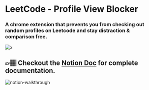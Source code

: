 # LeetCode - Profile View Blocker

### A chrome extension that prevents you from checking out random profiles on Leetcode and stay distraction & comparison free.

![x](https://user-images.githubusercontent.com/81289215/176774584-b67abe24-4c0c-46c9-ad39-e1e3dcea5b4e.gif)


## 👉🏽 Checkout the [Notion Doc](https://saksham-chaturvedi.notion.site/LeetCode-Profile-View-Blocker-04b6ae64a7134ead8cb604804259aa7d) for complete documentation.

![notion-walkthrough](https://user-images.githubusercontent.com/81289215/176778641-f51835a2-6476-4632-8d35-d990d86b92bf.gif)
